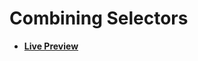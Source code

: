 # Combining Selectors

- [**Live Preview**](https://tahmid-sarker.github.io/Web-Mastery/CSS/Combining%20Selectors/index.html)